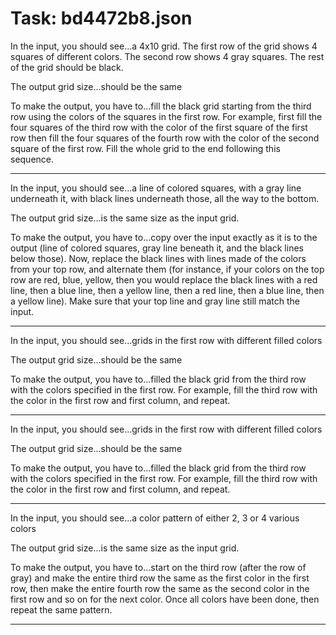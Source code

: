 # Task: bd4472b8.json

In the input, you should see...a 4x10 grid. The first row of the grid shows 4 squares of different colors. The second row shows 4 gray squares. The rest of the grid should be black.

The output grid size...should be the same

To make the output, you have to...fill the black grid starting from the third row using the colors of the squares in the first row. For example, first fill the four squares of the third row with the color of the first square of the first row then fill the four squares of the fourth row with the color of the second square of the first row. Fill the whole grid to the end following this sequence.

---

In the input, you should see...a line of colored squares, with a gray line underneath it, with black lines underneath those, all the way to the bottom.

The output grid size...is the same size as the input grid.

To make the output, you have to...copy over the input exactly as it is to the output (line of colored squares, gray line beneath it, and the black lines below those). Now, replace the black lines with lines made of the colors from your top row, and alternate them (for instance, if your colors on the top row are red, blue, yellow, then you would replace the black lines with a red line, then a blue line, then a yellow line, then a red line, then a blue line, then a yellow line). Make sure that your top line and gray line still match the input.

---

In the input, you should see...grids in the first row with different filled colors

The output grid size...should be the same

To make the output, you have to...filled the black grid from the third row with the colors specified in the first row. For example, fill the third row with the color in the first row and first column, and repeat.

---

In the input, you should see...grids in the first row with different filled colors

The output grid size...should be the same

To make the output, you have to...filled the black grid from the third row with the colors specified in the first row. For example, fill the third row with the color in the first row and first column, and repeat.

---

In the input, you should see...a color pattern of either 2, 3 or 4 various colors

The output grid size...is the same size as the input grid.

To make the output, you have to...start on the third row (after the row of gray) and make the entire third row the same as the first color in the first row, then make the entire fourth row the same as the second color in the first row and so on for the next color.  Once all colors have been done, then repeat the same pattern.

---

